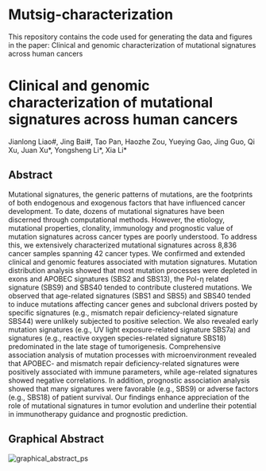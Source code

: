 # Mutsig-characterization

This repository contains the code used for generating the data and figures in the paper: Clinical and genomic characterization of mutational signatures across human cancers

# Clinical and genomic characterization of mutational signatures across human cancers

Jianlong Liao#, Jing Bai#, Tao Pan, Haozhe Zou, Yueying Gao, Jing Guo, Qi Xu, Juan Xu*, Yongsheng Li*, Xia Li*

## Abstract

Mutational signatures, the generic patterns of mutations, are the footprints of both endogenous and exogenous factors that have influenced cancer development. To date, dozens of mutational signatures have been discerned through computational methods. However, the etiology, mutational properties, clonality, immunology and prognostic value of mutation signatures across cancer types are poorly understood. To address this, we extensively characterized mutational signatures across 8,836 cancer samples spanning 42 cancer types. We confirmed and extended clinical and genomic features associated with mutation signatures. Mutation distribution analysis showed that most mutation processes were depleted in exons and APOBEC signatures (SBS2 and SBS13), the Pol-η related signature (SBS9) and SBS40 tended to contribute clustered mutations. We observed that age-related signatures (SBS1 and SBS5) and SBS40 tended to induce mutations affecting cancer genes and subclonal drivers posted by specific signatures (e.g., mismatch repair deficiency-related signature SBS44) were unlikely subjected to positive selection. We also revealed early mutation signatures (e.g., UV light exposure-related signature SBS7a) and signatures (e.g., reactive oxygen species-related signature SBS18) predominated in the late stage of tumorigenesis. Comprehensive association analysis of mutation processes with microenvironment revealed that APOBEC- and mismatch repair deficiency-related signatures were positively associated with immune parameters, while age-related signatures showed negative correlations. In addition, prognostic association analysis showed that many signatures were favorable (e.g., SBS9) or adverse factors (e.g., SBS18) of patient survival. Our findings enhance appreciation of the role of mutational signatures in tumor evolution and underline their potential in immunotherapy guidance and prognostic prediction.

## Graphical Abstract


![graphical_abstract_ps](https://user-images.githubusercontent.com/91582097/202457781-3230989f-ee2a-49da-aeb3-82fb8a9c2acd.png)


